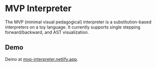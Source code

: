 # MVP Interpreter
The MVP (minimal visual pedagogical) interpreter is a substitution-based interpreters on a toy language. It currently supports single stepping forward/backward, and AST visualization.

## Demo
Demo at [mvp-interpreter.netlify.app](https://mvp-interpreter.netlify.app/).